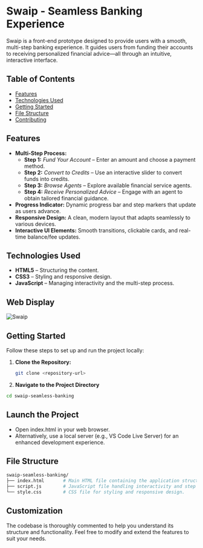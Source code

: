 # Swaip - Seamless Banking Experience

Swaip is a front-end prototype designed to provide users with a smooth, multi-step banking experience. It guides users from funding their accounts to receiving personalized financial advice—all through an intuitive, interactive interface.

## Table of Contents

- [Features](#features)
- [Technologies Used](#technologies-used)
- [Getting Started](#getting-started)
- [File Structure](#file-structure)
- [Contributing](#contributing)

## Features

- **Multi-Step Process:**
  - **Step 1:** *Fund Your Account* – Enter an amount and choose a payment method.
  - **Step 2:** *Convert to Credits* – Use an interactive slider to convert funds into credits.
  - **Step 3:** *Browse Agents* – Explore available financial service agents.
  - **Step 4:** *Receive Personalized Advice* – Engage with an agent to obtain tailored financial guidance.
- **Progress Indicator:** Dynamic progress bar and step markers that update as users advance.
- **Responsive Design:** A clean, modern layout that adapts seamlessly to various devices.
- **Interactive UI Elements:** Smooth transitions, clickable cards, and real-time balance/fee updates.

## Technologies Used

- **HTML5** – Structuring the content.
- **CSS3** – Styling and responsive design.
- **JavaScript** – Managing interactivity and the multi-step process.

## Web Display

![Swaip](https://github.com/user-attachments/assets/1f699a55-ddfb-44ee-b1eb-282155354c6d)

## Getting Started

Follow these steps to set up and run the project locally:

1. **Clone the Repository:**

   ```bash
   git clone <repository-url>

2. **Navigate to the Project Directory**

```bash
cd swaip-seamless-banking
```
## Launch the Project
- Open index.html in your web browser.
- Alternatively, use a local server (e.g., VS Code Live Server) for an enhanced development experience.

## File Structure
```bash
swaip-seamless-banking/
├── index.html       # Main HTML file containing the application structure.
├── script.js        # JavaScript file handling interactivity and step navigation.
└── style.css        # CSS file for styling and responsive design.
```

## Customization
The codebase is thoroughly commented to help you understand its structure and functionality. Feel free to modify and extend the features to suit your needs.
